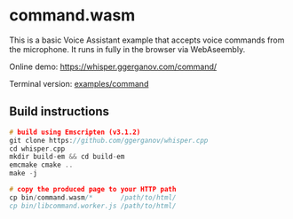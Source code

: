 # command.wasm

This is a basic Voice Assistant example that accepts voice commands from the microphone.
It runs in fully in the browser via WebAseembly.

Online demo: https://whisper.ggerganov.com/command/

Terminal version: [examples/command](/examples/command)

## Build instructions

```cpp
# build using Emscripten (v3.1.2)
git clone https://github.com/ggerganov/whisper.cpp
cd whisper.cpp
mkdir build-em && cd build-em
emcmake cmake ..
make -j

# copy the produced page to your HTTP path
cp bin/command.wasm/*       /path/to/html/
cp bin/libcommand.worker.js /path/to/html/
```
